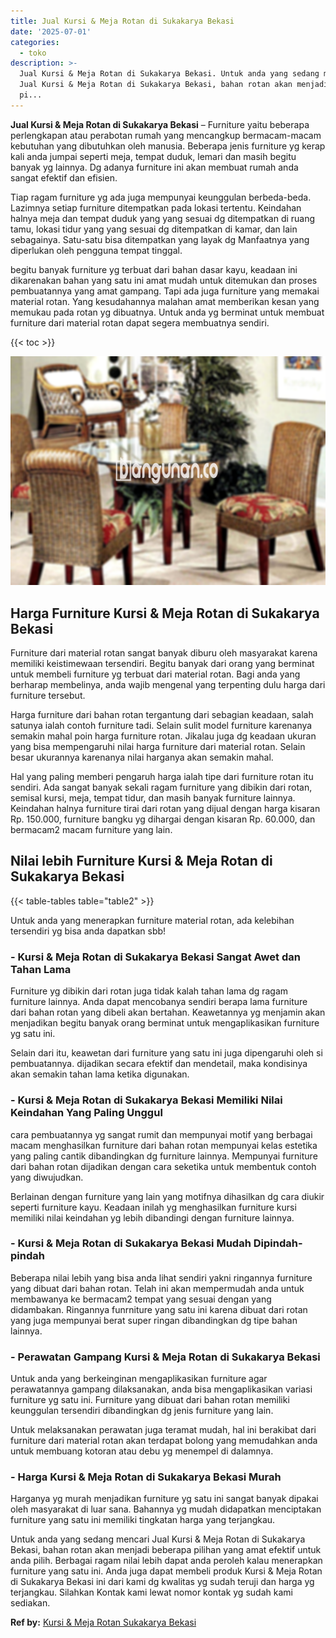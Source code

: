 ```yaml
---
title: Jual Kursi & Meja Rotan di Sukakarya Bekasi
date: '2025-07-01'
categories:
  - toko
description: >-
  Jual Kursi & Meja Rotan di Sukakarya Bekasi. Untuk anda yang sedang mencari
  Jual Kursi & Meja Rotan di Sukakarya Bekasi, bahan rotan akan menjadi beberapa
  pi...
---
```


**Jual Kursi & Meja Rotan di Sukakarya Bekasi** – Furniture yaitu beberapa perlengkapan atau perabotan rumah yang mencangkup bermacam-macam kebutuhan yang dibutuhkan oleh manusia. Beberapa jenis furniture yg kerap kali anda jumpai seperti meja, tempat duduk, lemari dan masih begitu banyak yg lainnya. Dg adanya furniture ini akan membuat rumah anda sangat efektif dan efisien.

Tiap ragam furniture yg ada juga mempunyai keunggulan berbeda-beda. Lazimnya setiap furniture ditempatkan pada lokasi tertentu. Keindahan halnya meja dan tempat duduk yang yang sesuai dg ditempatkan di ruang tamu, lokasi tidur yang yang sesuai dg ditempatkan di kamar, dan lain sebagainya. Satu-satu bisa ditempatkan yang layak dg Manfaatnya yang diperlukan oleh pengguna tempat tinggal.

begitu banyak furniture yg terbuat dari bahan dasar kayu, keadaan ini dikarenakan bahan yang satu ini amat mudah untuk ditemukan dan proses pembuatannya yang amat gampang. Tapi ada juga furniture yang memakai material rotan. Yang kesudahannya malahan amat memberikan kesan yang memukau pada rotan yg dibuatnya. Untuk anda yg berminat untuk membuat furniture dari material rotan dapat segera membuatnya sendiri.

{{< toc >}}

![Jual Kursi & Meja Rotan di Sukakarya Bekasi](/images/kursi-meja-rotan-murah18.png)

## Harga Furniture Kursi & Meja Rotan di Sukakarya Bekasi

Furniture dari material rotan sangat banyak diburu oleh masyarakat karena memiliki keistimewaan tersendiri. Begitu banyak dari orang yang berminat untuk membeli furniture yg terbuat dari material rotan. Bagi anda yang berharap membelinya, anda wajib mengenal yang terpenting dulu harga dari furniture tersebut.

Harga furniture dari bahan rotan tergantung dari sebagian keadaan, salah satunya ialah contoh furniture tadi. Selain sulit model furniture karenanya semakin mahal poin harga furniture rotan. Jikalau juga dg keadaan ukuran yang bisa mempengaruhi nilai harga furniture dari material rotan. Selain besar ukurannya karenanya nilai harganya akan semakin mahal.

Hal yang paling memberi pengaruh harga ialah tipe dari furniture rotan itu sendiri. Ada sangat banyak sekali ragam furniture yang dibikin dari rotan, semisal kursi, meja, tempat tidur, dan masih banyak furniture lainnya. Keindahan halnya furniture tirai dari rotan yang dijual dengan harga kisaran Rp. 150.000, furniture bangku yg dihargai dengan kisaran Rp. 60.000, dan bermacam2 macam furniture yang lain.

## Nilai lebih Furniture Kursi & Meja Rotan di Sukakarya Bekasi

{{< table-tables table="table2" >}}

Untuk anda yang menerapkan furniture material rotan, ada kelebihan tersendiri yg bisa anda dapatkan sbb!

### \- Kursi & Meja Rotan di Sukakarya Bekasi Sangat Awet dan Tahan Lama

Furniture yg dibikin dari rotan juga tidak kalah tahan lama dg ragam furniture lainnya. Anda dapat mencobanya sendiri berapa lama furniture dari bahan rotan yang dibeli akan bertahan. Keawetannya yg menjamin akan menjadikan begitu banyak orang berminat untuk mengaplikasikan furniture yg satu ini.

Selain dari itu, keawetan dari furniture yang satu ini juga dipengaruhi oleh si pembuatannya. dijadikan secara efektif dan mendetail, maka kondisinya akan semakin tahan lama ketika digunakan.

### \- Kursi & Meja Rotan di Sukakarya Bekasi Memiliki Nilai Keindahan Yang Paling Unggul

cara pembuatannya yg sangat rumit dan mempunyai motif yang berbagai macam menghasilkan furniture dari bahan rotan mempunyai kelas estetika yang paling cantik dibandingkan dg furniture lainnya. Mempunyai furniture dari bahan rotan dijadikan dengan cara seketika untuk membentuk contoh yang diwujudkan.

Berlainan dengan furniture yang lain yang motifnya dihasilkan dg cara diukir seperti furniture kayu. Keadaan inilah yg menghasilkan furniture kursi memiliki nilai keindahan yg lebih dibandingi dengan furniture lainnya.

### \- Kursi & Meja Rotan di Sukakarya Bekasi Mudah Dipindah-pindah

Beberapa nilai lebih yang bisa anda lihat sendiri yakni ringannya furniture yang dibuat dari bahan rotan. Telah ini akan mempermudah anda untuk membawanya ke bermacam2 tempat yang sesuai dengan yang didambakan. Ringannya funrniture yang satu ini karena dibuat dari rotan yang juga mempunyai berat super ringan dibandingkan dg tipe bahan lainnya.

### \- Perawatan Gampang Kursi & Meja Rotan di Sukakarya Bekasi

Untuk anda yang berkeinginan mengaplikasikan furniture agar perawatannya gampang dilaksanakan, anda bisa mengaplikasikan variasi furniture yg satu ini. Furniture yang dibuat dari bahan rotan memiliki keunggulan tersendiri dibandingkan dg jenis furniture yang lain.

Untuk melaksanakan perawatan juga teramat mudah, hal ini berakibat dari furniture dari material rotan akan terdapat bolong yang memudahkan anda untuk membuang kotoran atau debu yg menempel di dalamnya.

### \- Harga Kursi & Meja Rotan di Sukakarya Bekasi Murah

Harganya yg murah menjadikan furniture yg satu ini sangat banyak dipakai oleh masyarakat di luar sana. Bahannya yg mudah didapatkan menciptakan furniture yang satu ini memiliki tingkatan harga yang terjangkau.

Untuk anda yang sedang mencari Jual Kursi & Meja Rotan di Sukakarya Bekasi, bahan rotan akan menjadi beberapa pilihan yang amat efektif untuk anda pilih. Berbagai ragam nilai lebih dapat anda peroleh kalau menerapkan furniture yang satu ini. Anda juga dapat membeli produk Kursi & Meja Rotan di Sukakarya Bekasi ini dari kami dg kwalitas yg sudah teruji dan harga yg terjangkau. Silahkan Kontak kami lewat nomor kontak yg sudah kami sediakan.

**Ref by:** [Kursi & Meja Rotan Sukakarya Bekasi](https://id.wikipedia.org/wiki/Kursi)
